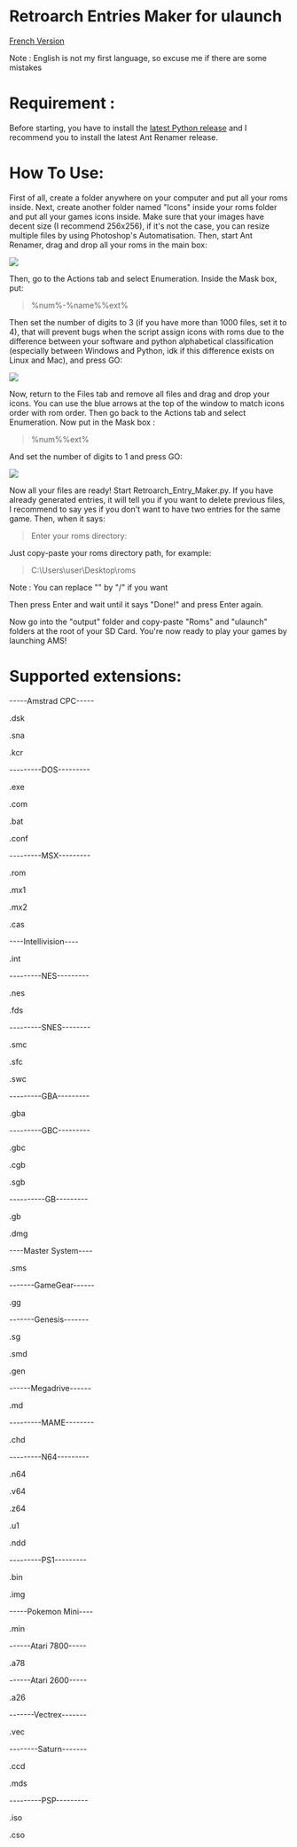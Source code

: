 # Retroarch Entries Maker for ulaunch
[French Version](/French_Version/README.md)

Note : English is not my first language, so excuse me if there are some mistakes

# Requirement :
Before starting, you have to install the [latest Python release](https://www.python.org/downloads/) and I recommend you to install the latest Ant Renamer release.
# How To Use:
First of all, create a folder anywhere on your computer and put all your roms inside. Next, create another folder named "Icons" inside your roms folder and put all your games icons inside. Make sure that your images have decent size (I recommend 256x256), if it's not the case, you can resize multiple files by using Photoshop's Automatisation. Then, start Ant Renamer, drag and drop all your roms in the main box:

![](/Pics_How_To_Use/Ant-Renamer-1.png)

Then, go to the Actions tab and select Enumeration. Inside the Mask box, put:

> %num%-%name%%ext%

Then set the number of digits to 3 (if you have more than 1000 files, set it to 4), that will prevent bugs when the script assign icons with roms due to the difference between your software and python alphabetical classification (especially between Windows and Python, idk if this difference exists on Linux and Mac), and press GO:

![](/Pics_How_To_Use/Ant-Renamer-2.png)

Now, return to the Files tab and remove all files and drag and drop your icons. You can use the blue arrows at the top of the window to match icons order with rom order. Then go back to the Actions tab and select Enumeration. Now put in the Mask box :

> %num%%ext%

And set the number of digits to 1 and press GO:

![](/Pics_How_To_Use/Ant-Renamer-3.png)

Now all your files are ready! Start Retroarch_Entry_Maker.py. If you have already generated entries, it will tell you if you want to delete previous files, I recommend to say yes if you don't want to have two entries for the same game. Then, when it says:

> Enter your roms directory: 

Just copy-paste your roms directory path, for example:

> C:\Users\user\Desktop\roms

Note : You can replace "\" by "/" if you want

Then press Enter and wait until it says "Done!" and press Enter again.

Now go into the "output" folder and copy-paste "Roms" and "ulaunch" folders at the root of your SD Card. You're now 
ready to play your games by launching AMS!

# Supported extensions: 
-----Amstrad CPC-----

.dsk

.sna

.kcr

---------DOS---------

.exe

.com

.bat

.conf

---------MSX---------

.rom

.mx1

.mx2

.cas

----Intellivision----

.int

---------NES---------

.nes

.fds

---------SNES--------

.smc

.sfc

.swc

---------GBA---------

.gba

---------GBC---------

.gbc

.cgb

.sgb

----------GB---------

.gb

.dmg

----Master System----

.sms

-------GameGear------

.gg

-------Genesis-------

.sg

.smd

.gen

------Megadrive------

.md

---------MAME--------

.chd

---------N64---------

.n64

.v64

.z64

.u1

.ndd

---------PS1---------

.bin

.img

-----Pokemon Mini----

.min

------Atari 7800-----

.a78

------Atari 2600-----

.a26

-------Vectrex-------

.vec

--------Saturn-------

.ccd

.mds

---------PSP---------

.iso

.cso
